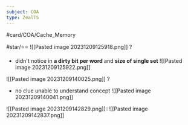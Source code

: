 ```yaml
---
subject: COA
type: ZealTS
---
```

#card/COA/Cache_Memory 

#star/⭐⭐
![[Pasted image 20231209125918.png]]
?
- didn't notice in **a dirty bit per word** and **size of single set**
![[Pasted image 20231209125922.png]] <!--SR:!2023-12-31,9,190-->


![[Pasted image 20231209140025.png]]
?
- no clue unable to understand concept
![[Pasted image 20231209140041.png]] <!--SR:!2024-01-02,11,190-->


![[Pasted image 20231209142829.png]]::![[Pasted image 20231209142837.png]] <!--SR:!2024-01-03,12,190-->

